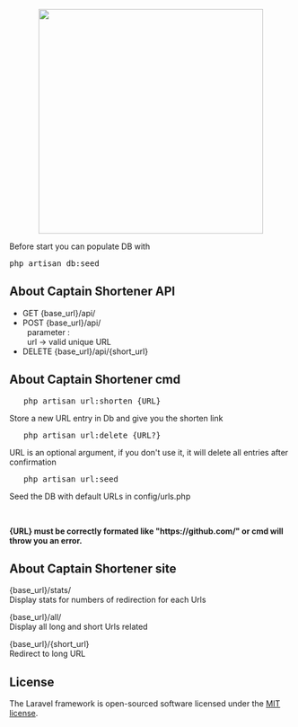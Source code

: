 <p align="center"><a href="https://laravel.com" target="_blank"><img src="https://raw.githubusercontent.com/laravel/art/master/logo-lockup/5%20SVG/2%20CMYK/1%20Full%20Color/laravel-logolockup-cmyk-red.svg" width="400"></a></p>

<P>
    Before start you can populate DB with 
    <pre>php artisan db:seed</pre>
</p>

## About Captain Shortener API

<ul>
    <li>
GET {base_url}/api/
    </li>
     <li>
POST {base_url}/api/
<br/> &nbsp; parameter : <br/> &nbsp; url -> valid unique URL 
    </li>
     <li>
DELETE {base_url}/api/{short_url}
    </li>
</ul>

## About Captain Shortener cmd

<p> 
   <pre>   php artisan url:shorten {URL} </pre>
</p>
<p>Store a new URL entry in Db and give you the shorten link</p>
<p> 
   <pre>   php artisan url:delete {URL?} </pre>
</p>
<p>URL is an optional argument, if you don't use it, it will delete all entries after confirmation</p>
<p> 
   <pre>   php artisan url:seed </pre>
</p>
<p>Seed the DB with default URLs in config/urls.php</p>
<br/>
<p style="font-weight:bold">
    {URL} must be correctly formated like "https://github.com/" or cmd will throw you an error.
</p>

## About Captain Shortener site
<p>
    {base_url}/stats/
    <br/>
    Display stats for numbers of redirection for each Urls
</p>
<p>
    {base_url}/all/
    <br/>
    Display all long and short Urls related
</p>
<p>
    {base_url}/{short_url}
    <br/>
    Redirect to long URL 
</p>

## License

The Laravel framework is open-sourced software licensed under the [MIT license](https://opensource.org/licenses/MIT).
